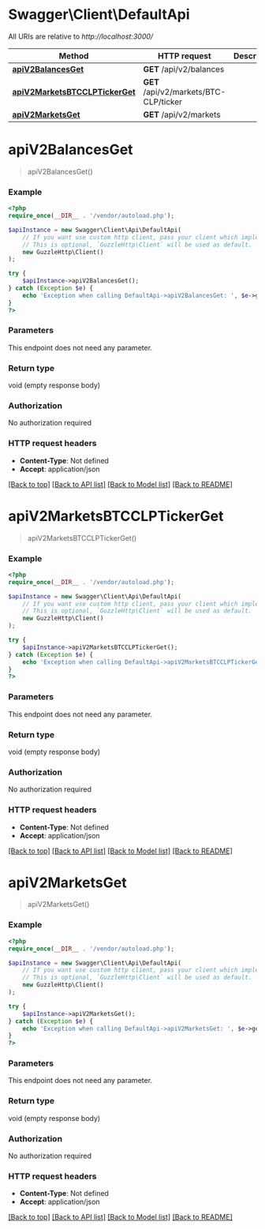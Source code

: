 # Swagger\Client\DefaultApi

All URIs are relative to *http://localhost:3000/*

Method | HTTP request | Description
------------- | ------------- | -------------
[**apiV2BalancesGet**](DefaultApi.md#apiv2balancesget) | **GET** /api/v2/balances | 
[**apiV2MarketsBTCCLPTickerGet**](DefaultApi.md#apiv2marketsbtcclptickerget) | **GET** /api/v2/markets/BTC-CLP/ticker | 
[**apiV2MarketsGet**](DefaultApi.md#apiv2marketsget) | **GET** /api/v2/markets | 

# **apiV2BalancesGet**
> apiV2BalancesGet()



### Example
```php
<?php
require_once(__DIR__ . '/vendor/autoload.php');

$apiInstance = new Swagger\Client\Api\DefaultApi(
    // If you want use custom http client, pass your client which implements `GuzzleHttp\ClientInterface`.
    // This is optional, `GuzzleHttp\Client` will be used as default.
    new GuzzleHttp\Client()
);

try {
    $apiInstance->apiV2BalancesGet();
} catch (Exception $e) {
    echo 'Exception when calling DefaultApi->apiV2BalancesGet: ', $e->getMessage(), PHP_EOL;
}
?>
```

### Parameters
This endpoint does not need any parameter.

### Return type

void (empty response body)

### Authorization

No authorization required

### HTTP request headers

 - **Content-Type**: Not defined
 - **Accept**: application/json

[[Back to top]](#) [[Back to API list]](../../README.md#documentation-for-api-endpoints) [[Back to Model list]](../../README.md#documentation-for-models) [[Back to README]](../../README.md)

# **apiV2MarketsBTCCLPTickerGet**
> apiV2MarketsBTCCLPTickerGet()



### Example
```php
<?php
require_once(__DIR__ . '/vendor/autoload.php');

$apiInstance = new Swagger\Client\Api\DefaultApi(
    // If you want use custom http client, pass your client which implements `GuzzleHttp\ClientInterface`.
    // This is optional, `GuzzleHttp\Client` will be used as default.
    new GuzzleHttp\Client()
);

try {
    $apiInstance->apiV2MarketsBTCCLPTickerGet();
} catch (Exception $e) {
    echo 'Exception when calling DefaultApi->apiV2MarketsBTCCLPTickerGet: ', $e->getMessage(), PHP_EOL;
}
?>
```

### Parameters
This endpoint does not need any parameter.

### Return type

void (empty response body)

### Authorization

No authorization required

### HTTP request headers

 - **Content-Type**: Not defined
 - **Accept**: application/json

[[Back to top]](#) [[Back to API list]](../../README.md#documentation-for-api-endpoints) [[Back to Model list]](../../README.md#documentation-for-models) [[Back to README]](../../README.md)

# **apiV2MarketsGet**
> apiV2MarketsGet()



### Example
```php
<?php
require_once(__DIR__ . '/vendor/autoload.php');

$apiInstance = new Swagger\Client\Api\DefaultApi(
    // If you want use custom http client, pass your client which implements `GuzzleHttp\ClientInterface`.
    // This is optional, `GuzzleHttp\Client` will be used as default.
    new GuzzleHttp\Client()
);

try {
    $apiInstance->apiV2MarketsGet();
} catch (Exception $e) {
    echo 'Exception when calling DefaultApi->apiV2MarketsGet: ', $e->getMessage(), PHP_EOL;
}
?>
```

### Parameters
This endpoint does not need any parameter.

### Return type

void (empty response body)

### Authorization

No authorization required

### HTTP request headers

 - **Content-Type**: Not defined
 - **Accept**: application/json

[[Back to top]](#) [[Back to API list]](../../README.md#documentation-for-api-endpoints) [[Back to Model list]](../../README.md#documentation-for-models) [[Back to README]](../../README.md)

